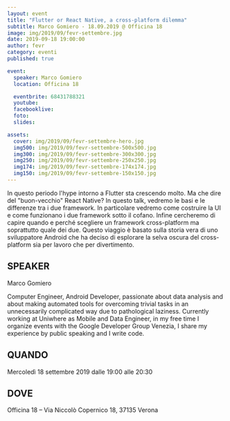 ```yaml
---
layout: event
title: "Flutter or React Native, a cross-platform dilemma"
subtitle: Marco Gomiero - 18.09.2019 @ Officina 18
image: img/2019/09/fevr-settembre.jpg
date: 2019-09-18 19:00:00
author: fevr
category: eventi
published: true

event:
  speaker: Marco Gomiero
  location: Officina 18

  eventbrite: 68431788321
  youtube:
  facebooklive: 
  foto: 
  slides: 

assets:
  cover: img/2019/09/fevr-settembre-hero.jpg
  img500: img/2019/09/fevr-settembre-500x500.jpg
  img300: img/2019/09/fevr-settembre-300x300.jpg
  img250: img/2019/09/fevr-settembre-250x250.jpg
  img174: img/2019/09/fevr-settembre-174x174.jpg
  img150: img/2019/09/fevr-settembre-150x150.jpg
---
```


In questo periodo l'hype intorno a Flutter sta crescendo molto. Ma che dire del "buon-vecchio" React Native? In questo talk, vedremo le basi e le differenze tra i due framework. In particolare vedremo come costruire la UI e come funzionano i due framework sotto il cofano. Infine cercheremo di capire quando e perché scegliere un framework cross-platform ma soprattutto quale dei due. Questo viaggio è basato sulla storia vera di uno sviluppatore Android che ha deciso di esplorare la selva oscura del cross-platform sia per lavoro che per divertimento.

## SPEAKER

Marco Gomiero

Computer Engineer, Android Developer, passionate about data analysis and about making automated tools for overcoming trivial tasks in an unnecessarily complicated way due to pathological laziness. Currently working at Uniwhere as Mobile and Data Engineer, in my free time I organize events with the Google Developer Group Venezia, I share my experience by public speaking and I write code.

## QUANDO

Mercoledì 18 settembre 2019 dalle 19:00 alle 20:30

## DOVE

Officina 18 – Via Niccolò Copernico 18, 37135 Verona
